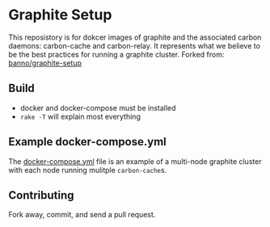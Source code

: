 # Graphite Setup

This reposistory is for dokcer images of graphite and the associated carbon daemons: 
carbon-cache and carbon-relay.
It represents what we believe to be the best practices for running a graphite cluster.
Forked from: [banno/graphite-setup](https://github.com/Banno/graphite-setup.git)


## Build

- docker and docker-compose must be installed
- `rake -T` will explain most everything

## Example docker-compose.yml

The [docker-compose.yml][] file is an example of a multi-node graphite cluster with each node running mulitple `carbon-cache`s.

## Contributing

Fork away, commit, and send a pull request.

[docker-compose.yml]: ./docker-compose.yml
